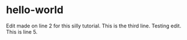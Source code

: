 # hello-world
Edit made on line 2 for this silly tutorial.
This is the third line.
Testing edit.
This is line 5.
